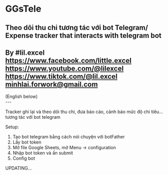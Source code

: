 # GGsTele
Theo dõi thu chi tương tác với bot Telegram/  
Expense tracker that interacts with telegram bot
--------------------
By #lil.excel  
https://www.facebook.com/little.excel  
https://www.youtube.com/@lilexcel  
https://www.tiktok.com/@lil.excel  
minhlai.forwork@gmail.com  
--------------------
<div>(English below)</div>
---  

Tracker ghi lại và theo dõi thu chi, đưa báo cáo, cảnh báo mức độ chi tiêu... tương tác với bot telegram  
<p>
  Setup:
  <ol>
  <li>Tạo bot telegram bằng cách nói chuyện với botFather</li>
  <li>Lấy bot token</li>
  <li>Mở file Google Sheets, mở Menu -> configuration</li>
  <li>Nhập bot token và ấn submit</li>
  <li>Config bot</li> 
  </ol>

</p>
UPDATING...





